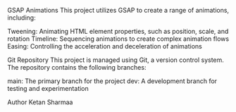 GSAP Animations
This project utilizes GSAP to create a range of animations, including:

Tweening: Animating HTML element properties, such as position, scale, and rotation
Timeline: Sequencing animations to create complex animation flows
Easing: Controlling the acceleration and deceleration of animations

Git Repository
This project is managed using Git, a version control system. The repository contains the following branches:

main: The primary branch for the project
dev: A development branch for testing and experimentation

Author
Ketan Sharmaa

